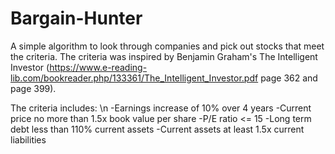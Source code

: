 # Bargain-Hunter
A simple algorithm to look through companies and pick out stocks that meet the criteria. The criteria was inspired by Benjamin Graham's The Intelligent Investor (https://www.e-reading-lib.com/bookreader.php/133361/The_Intelligent_Investor.pdf page 362 and page 399).

The criteria includes: \n
-Earnings increase of 10% over 4 years
-Current price no more than 1.5x book value per share
-P/E ratio <= 15
-Long term debt less than 110% current assets
-Current assets at least 1.5x current liabilities
